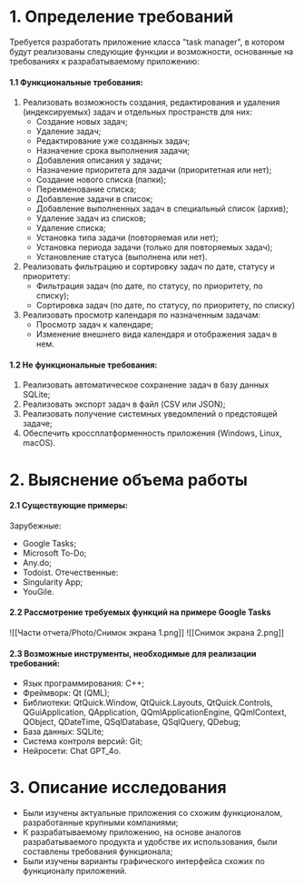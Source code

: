 # 1. Определение требований
Требуется разработать приложение класса "task manager", в котором будут реализованы следующие функции и возможности, основанные на требованиях к разрабатываемому приложению:
#### 1.1 Функциональные требования:
1. Реализовать возможность создания, редактирования и удаления (индексируемых) задач и отдельных пространств для них:
	- Создание новых задач;
	- Удаление задач;
	- Редактирование уже созданных задач;
	- Назначение срока выполнения задачи;
	- Добавления описания у задачи;
	- Назначение приоритета для задачи (приоритетная или нет);
	- Создание нового списка (папки);
	- Переименование списка;
	- Добавление задачи в список;
	-  Добавление выполненных задач в специальный список (архив);
	- Удаление задач из списков;
	- Удаление списка;
	- Установка типа задачи (повторяемая или нет);
	- Установка периода задачи (только для повторяемых задач);
	- Установление статуса (выполнена или нет).
2. Реализовать фильтрацию и сортировку задач по дате, статусу и приоритету:
	- Фильтрация задач (по дате, по статусу, по приоритету, по списку);
	- Сортировка задач (по дате, по статусу, по приоритету, по списку)
3. Реализовать просмотр календаря по назначенным задачам:
	- Просмотр задач к календаре; 
	- Изменение внешнего вида календаря и отображения задач в нем. 
#### 1.2 Не функциональные требования:
1. Реализовать автоматическое сохранение задач в базу данных SQLite;
2. Реализовать экспорт задач в файл (CSV или JSON);
3. Реализовать получение системных уведомлений о предстоящей задаче;
4. Обеспечить кроссплатформенность приложения (Windows, Linux, macOS).
# 2. Выяснение объема работы
#### 2.1 Существующие примеры:
Зарубежные:
- Google Tasks;
- Microsoft To-Do;
- Any.do;
- Todoist.
Отечественные:
- Singularity App;
- YouGile.
#### 2.2 Рассмотрение требуемых функций на примере Google Tasks
![[Части отчета/Photo/Снимок экрана 1.png]]
![[Снимок экрана 2.png]]

#### 2.3 Возможные инструменты, необходимые для реализации требований:
- Язык программирования: C++;
- Фреймворк: Qt (QML);
- Библиотеки: QtQuick.Window, QtQuick.Layouts, QtQuick.Controls, QGuiApplication, QApplication, QQmlApplicationEngine, QQmlContext, QObject, QDateTime, QSqlDatabase, QSqlQuery, QDebug;
- База данных: SQLite;
- Система контроля версий: Git; 
- Нейросети: Chat GPT_4o.
# 3. Описание исследования
- Были изучены актуальные приложения со схожим функционалом, разработанные крупными компаниями;
- К разрабатываемому приложению, на основе аналогов разрабатываемого продукта и удобстве их использования, были составлены требования функционала;
- Были изучены варианты графического интерфейса схожих по функционалу приложений.
